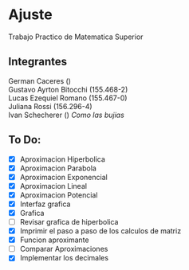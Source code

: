 # Ajuste
Trabajo Practico de Matematica Superior

## Integrantes
 German Caceres ()<br />
 Gustavo Ayrton Bitocchi (155.468-2)<br />
 Lucas Ezequiel Romano (155.467-0)<br />
 Juliana Rossi (156.296-4)<br />
 Ivan Schecherer () *Como las bujias*<br />

## To Do:
- [X] Aproximacion Hiperbolica
- [X] Aproximacion Parabola
- [X] Aproximacion Exponencial
- [X] Aproximacion Lineal
- [X] Aproximacion Potencial
- [X] Interfaz grafica
- [X] Grafica
- [ ] Revisar grafica de hiperbolica
- [X] Imprimir el paso a paso de los calculos de matriz
- [X] Funcion aproximante
- [ ] Comparar Aproximaciones
- [X] Implementar los decimales
